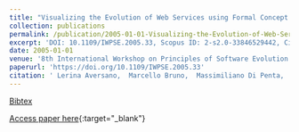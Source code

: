 ```yaml
---
title: "Visualizing the Evolution of Web Services using Formal Concept Analysis"
collection: publications
permalink: /publication/2005-01-01-Visualizing-the-Evolution-of-Web-Services-using-Formal-Concept-Analysis
excerpt: 'DOI: 10.1109/IWPSE.2005.33, Scopus ID: 2-s2.0-33846529442, Cited by: 16'
date: 2005-01-01
venue: '8th International Workshop on Principles of Software Evolution (IWPSE 2005), 5-7 September 2005, Lisbon, Portugal'
paperurl: 'https://doi.org/10.1109/IWPSE.2005.33'
citation: ' Lerina Aversano,  Marcello Bruno,  Massimiliano Di Penta,  Amedeo Falanga,  Rita Scognamiglio, &quot;Visualizing the Evolution of Web Services using Formal Concept Analysis.&quot; 8th International Workshop on Principles of Software Evolution (IWPSE 2005), 5-7 September 2005, Lisbon, Portugal, 2005.'
---
```

[Bibtex](https://dblp.org/rec/bib/conf/iwpse/AversanoBPFS05)

[Access paper here](https://doi.org/10.1109/IWPSE.2005.33){:target="_blank"}
